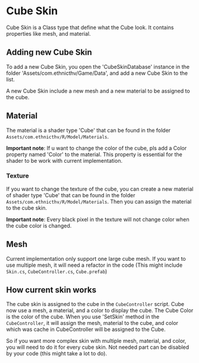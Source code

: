 # Cube Skin

Cube Skin is a Class type that define what the Cube look. It contains properties like mesh, and material.

## Adding new Cube Skin
To add a new Cube Skin, you open the 'CubeSkinDatabase' instance in the folder 'Assets/com.ethnicthv/Game/Data', and add a new Cube Skin to the list.

A new Cube Skin include a new mesh and a new material to be assigned to the cube.

## Material
The material is a shader type 'Cube' that can be found in the folder `Assets/com.ethnicthv/R/Model/Materials`.

__Important note__: If u want to change the color of the cube, pls add a Color property named 'Color' to the material. This property is essential for the shader to be work with current implementation.

### Texture
If you want to change the texture of the cube, you can create a new material of shader type 'Cube' that can be found in the folder `Assets/com.ethnicthv/R/Model/Materials`. Then you can assign the material to the cube skin.

__Important note__: Every black pixel in the texture will not change color when the cube color is changed.

## Mesh
Current implementation only support one large cube mesh. If you want to use multiple mesh, it will need a refactor in the code (This might include `Skin.cs`, `CubeController.cs`, `Cube.prefab`)

## How current skin works
The cube skin is assigned to the cube in the `CubeController` script. Cube now use a mesh, a material, and a color to display the cube. The Cube Color is the color of the cube. When you use 'SetSkin' method in the `CubeController`, it will assign the mesh, material to the cube, and color which was cache in CubeController will be assigned to the Cube.

So if you want more complex skin with multiple mesh, material, and color, you will need to do it for every cube skin. Not needed part can be disabled by your code (this might take a lot to do). 